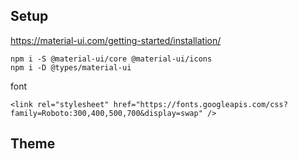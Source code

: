 ## Setup
https://material-ui.com/getting-started/installation/

```
npm i -S @material-ui/core @material-ui/icons
npm i -D @types/material-ui  

```
font
```
<link rel="stylesheet" href="https://fonts.googleapis.com/css?family=Roboto:300,400,500,700&display=swap" />
```



## Theme 